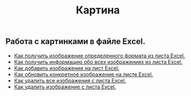 ﻿---
title: Картина
second_title: Aspose.Cells Cloud Documen
type: docs
url: /ru/pictures/
aliases: [/working-with-pictures/]
keywords: Working with picture on an Excel worksheet
description: Как сделать Aspose.Cells Cloud REST API работать с изображением на листе Excel. SDK поддерживает различные языки разработки. К ним относятся Android, C#, Go, Java, NodeJS, Perl, PHP, Python, Ruby и Swift.
weight: 100
kwords: Excel, Office Облако, REST API, Электронная таблица, PDF, CSV, Json, Markdwon, Изображения
---
## Работа с картинками в файле Excel.

- [Как получить изображение определенного формата из листа Excel.](/cells/ru/pictures/get/)
- [Как получить информацию обо всех изображениях из листа Excel.](/cells/ru/pictures/get-all/)
- [Как добавить изображение на лист Excel.](/cells/ru/pictures/add/)
- [Как обновить конкретное изображение на листе Excel.](/cells/ru/pictures/update/)
- [Как удалить все изображения с листа Excel.](/cells/ru/pictures/clear/)
- [Как удалить изображение с листа Excel.](/cells/ru/pictures/delete/)
